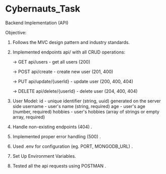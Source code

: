 ﻿# Cybernauts_Task
Backend Implementation (API)

Objective:
1. Follows the MVC design pattern and industry standards.
2. Implemented endpoints api/ with all CRUD operations:

   -> GET  api/users - get all users (200)
   
   -> POST  api/create - create new user (201, 400)
   
   -> PUT  api/update/{userId} - update user (200, 400, 404)
   
   -> DELETE  api/delete/{userId} - delete user (204, 400, 404)

4. User Model:
id - unique identifier (string, uuid) generated on the server side
username - user's name (string, required)
age - user's age (number, required)
hobbies - user's hobbies (array of strings or empty array, required)

5. Handle non-existing endpoints (404) .
6. Implemented proper error handling (500) .
7. Used .env for configuration (eg. PORT, MONGODB_URL) .
8. Set Up Environment Variables.
9. Tested all the api requests using POSTMAN .
